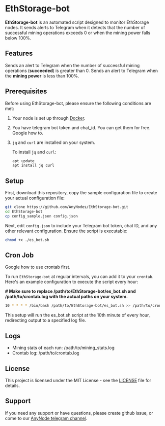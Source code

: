 # EthStorage-bot

**EthStorage-bot** is an automated script designed to monitor EthStorage nodes. It sends alerts to Telegram when it detects that the number of successful mining operations exceeds 0 or when the mining power falls below 100%.

## Features

Sends an alert to Telegram when the number of successful mining operations (**succeeded**) is greater than 0.
Sends an alert to Telegram when the **mining power** is less than 100%.

## Prerequisites

Before using EthStorage-bot, please ensure the following conditions are met:

1. Your node is set up through [Docker](https://docs.ethstorage.io/storage-provider-guide/tutorials#from-a-docker-image).
2. You have telegram bot token and chat_id. You can get them for free. Google how to.
3. `jq` and `curl` are installed on your system.

    To install `jq` and `curl`:
    
    ```bash
    apt update
    apt install jq curl
    ```

## Setup

First, download this repository, copy the sample configuration file to create your actual configuration file:

```bash
git clone https://github.com/AnyNodes/EthStorage-bot.git
cd EthStorage-bot
cp config_sample.json config.json
```

Next, edit `config.json` to include your Telegram bot token, chat ID, and any other relevant configuration.
Ensure the script is executable:

```bash
chmod +x ./es_bot.sh
```

## Cron Job

Google how to use crontab first.

To run `EthStorage-bot` at regular intervals, you can add it to your `crontab`. Here's an example configuration to execute the script every hour:

**# Make sure to replace /path/to/EthStorage-bot/es_bot.sh and /path/to/crontab.log with the actual paths on your system.**

```bash
10 * * * * /bin/bash /path/to/EthStorage-bot/es_bot.sh >> /path/to/crontab.log 2>&1
```

This setup will run the es_bot.sh script at the 10th minute of every hour, redirecting output to a specified log file.

## Logs

- Mining stats of each run: /path/to/mining_stats.log
- Crontab log: /path/to/crontab.log

## License

This project is licensed under the MIT License - see the [LICENSE](LICENSE) file for details.

## Support

If you need any support or have questions, please create github issue, or come to our [AnyNode telegram channel](https://t.me/AnyNodes).
